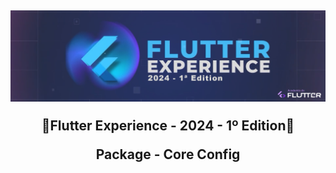 <h2 align="center">

![Bomb Crypto Banner](https://raw.githubusercontent.com/newerton/images/main/academia-do-flutter/flutter-experience/flutter-experience-2024-1.png)
  
  📱Flutter Experience - 2024 - 1º Edition📱
    
  Package - Core Config
  
</h2>